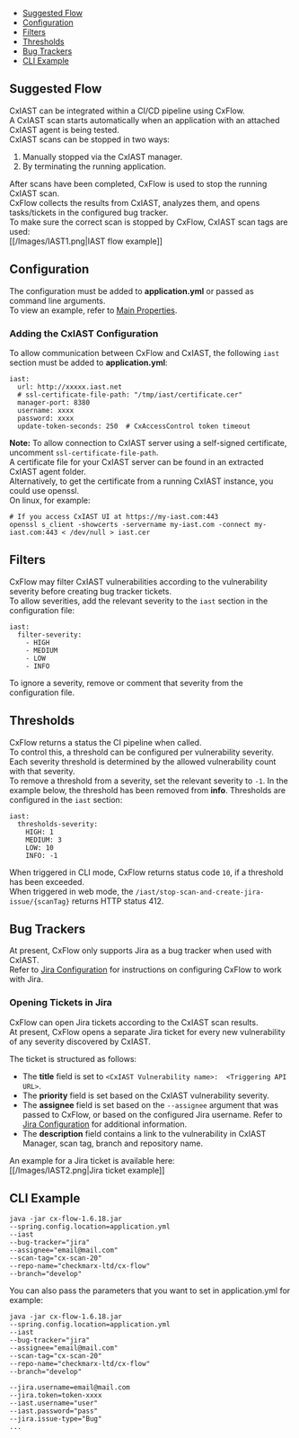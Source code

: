 * [Suggested Flow](#suggestedFlow)
* [Configuration](#configuration)
* [Filters](#filters)
* [Thresholds](#thresholds)
* [Bug Trackers](#bugTrackers)
* [CLI Example](#cliExample)

## <a name="suggestedFlow">Suggested Flow</a>
CxIAST can be integrated within a CI/CD pipeline using CxFlow.  
A CxIAST scan starts automatically when an application with an attached CxIAST agent is being tested.  
CxIAST scans can be stopped in two ways:
1. Manually stopped via the CxIAST manager.
2. By terminating the running application.

After scans have been completed, CxFlow is used to stop the running CxIAST scan.  
CxFlow collects the results from CxIAST, analyzes them, and opens tasks/tickets in the configured bug tracker.  
To make sure the correct scan is stopped by CxFlow, CxIAST scan tags are used:  
[[/Images/IAST1.png|IAST flow example]]

## <a name="configuration">Configuration</a>
The configuration must be added to **application.yml** or passed as command line arguments.  
To view an example, refer to [Main Properties](https://github.com/checkmarx-ltd/cx-flow/wiki/Configuration#main).

### Adding the CxIAST Configuration
To allow communication between CxFlow and CxIAST, the following `iast` section must be added to **application.yml**:
```
iast:
  url: http://xxxxx.iast.net
  # ssl-certificate-file-path: "/tmp/iast/certificate.cer"
  manager-port: 8380
  username: xxxx
  password: xxxx
  update-token-seconds: 250  # CxAccessControl token timeout
```
**Note:** To allow connection to CxIAST server using a self-signed certificate, uncomment `ssl-certificate-file-path`.  
A certificate file for your CxIAST server can be found in an extracted CxIAST agent folder.  
Alternatively, to get the certificate from a running CxIAST instance, you could use openssl.  
On linux, for example:
```
# If you access CxIAST UI at https://my-iast.com:443
openssl s_client -showcerts -servername my-iast.com -connect my-iast.com:443 < /dev/null > iast.cer
```
 
## <a name="filters">Filters</a>
CxFlow may filter CxIAST vulnerabilities according to the vulnerability severity before creating bug tracker tickets.  
To allow severities, add the relevant severity to the `iast` section in the configuration file:
```
iast:
  filter-severity:
    - HIGH
    - MEDIUM
    - LOW
    - INFO    
```
To ignore a severity, remove or comment that severity from the configuration file.

## <a name="thresholds">Thresholds</a>
CxFlow returns a status the CI pipeline when called.  
To control this, a threshold can be configured per vulnerability severity.  
Each severity threshold is determined by the allowed vulnerability count with that severity.  
To remove a threshold from a severity, set the relevant severity to `-1`. In the example below, the threshold has been removed from **info**. 
Thresholds are configured in the `iast` section:
```
iast:
  thresholds-severity:
    HIGH: 1
    MEDIUM: 3
    LOW: 10
    INFO: -1
```
When triggered in CLI mode, CxFlow returns status code `10`, if a threshold has been exceeded.  
When triggered in web mode, the `/iast/stop-scan-and-create-jira-issue/{scanTag}` returns HTTP status 412.

## <a name="bugTrackers">Bug Trackers</a>
At present, CxFlow only supports Jira as a bug tracker when used with CxIAST.  
Refer to [Jira Configuration](https://github.com/checkmarx-ltd/cx-flow/wiki/Bug-Trackers-and-Feedback-Channels#jira) for instructions on configuring CxFlow to work with Jira.

### Opening Tickets in Jira
CxFlow can open Jira tickets according to the CxIAST scan results.  
At present, CxFlow opens a separate Jira ticket for every new vulnerability of any severity discovered by CxIAST.

The ticket is structured as follows:
- The **title** field is set to `<CxIAST Vulnerability name>:  <Triggering API URL>`.
- The **priority** field is set based on the CxIAST vulnerability severity.
- The **assignee** field is set based on the `--assignee` argument that was passed to CxFlow, or based on the configured Jira username. Refer to [Jira Configuration](https://github.com/checkmarx-ltd/cx-flow/wiki/Bug-Trackers-and-Feedback-Channels#jira) for additional information.
- The **description** field contains a link to the vulnerability in CxIAST Manager, scan tag, branch and repository name.

An example for a Jira ticket is available here:  
[[/Images/IAST2.png|Jira ticket example]]

## <a name="cliExample">CLI Example</a>

```
java -jar cx-flow-1.6.18.jar 
--spring.config.location=application.yml
--iast
--bug-tracker="jira"
--assignee="email@mail.com"
--scan-tag="cx-scan-20"
--repo-name="checkmarx-ltd/cx-flow"
--branch="develop"
```

You can also pass the parameters that you want to set in application.yml
for example:

```
java -jar cx-flow-1.6.18.jar 
--spring.config.location=application.yml
--iast
--bug-tracker="jira"
--assignee="email@mail.com"
--scan-tag="cx-scan-20"
--repo-name="checkmarx-ltd/cx-flow"
--branch="develop"

--jira.username=email@mail.com
--jira.token=token-xxxx
--iast.username="user"
--iast.password="pass"
--jira.issue-type="Bug"
...
```

